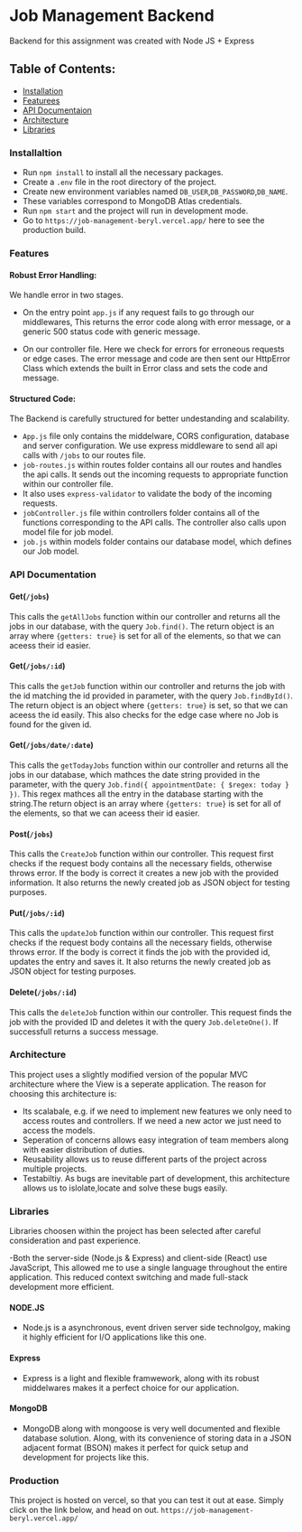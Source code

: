 # Job Management Backend

Backend for this assignment was created with Node JS + Express

## Table of Contents:

- [Installation](#installaltion)
- [Featurees](#features)
- [API Documentaion](#api-documentation)
- [Architecture](#architecture)
- [Libraries](#libraries)

### Installaltion

- Run `npm install` to install all the necessary packages.
- Create a `.env` file in the root directory of the project.
- Create new environment variables named `DB_USER`,`DB_PASSWORD`,`DB_NAME`.
- These variables correspond to MongoDB Atlas credentials.
- Run `npm start` and the project will run in development mode.
- Go to `https://job-management-beryl.vercel.app/` here to see the production build.

### Features

#### Robust Error Handling:

We handle error in two stages.

- On the entry point `app.js` if any request fails to go through our middlewares, This returns the error code along with error message, or a generic 500 status code with generic message.

- On our controller file. Here we check for errors for erroneous requests or edge cases. The error message and code are then sent our HttpError Class which extends the built in Error class and sets the code and message.

#### Structured Code:

The Backend is carefully structured for better undestanding and scalability.

- `App.js` file only contains the middelware, CORS configuration, database and server configuration. We use express middleware to send all api calls with `/jobs` to our routes file.
- `job-routes.js` within routes folder contains all our routes and handles the api calls. It sends out the incoming requests to appropriate function within our controller file.
- It also uses `express-validator` to validate the body of the incoming requests.
- `jobController.js` file within controllers folder contains all of the functions corresponding to the API calls. The controller also calls upon model file for job model.
- `job.js` within models folder contains our database model, which defines our Job model.

### API Documentation

#### Get(`/jobs`)

This calls the `getAllJobs` function within our controller and returns all the jobs in our database, with the query `Job.find()`. The return object is an array where `{getters: true}` is set for all of the elements, so that we can aceess their id easier.

#### Get(`/jobs/:id`)

This calls the `getJob` function within our controller and returns the job with the id matching the id provided in parameter, with the query `Job.findById()`. The return object is an object where `{getters: true}` is set, so that we can aceess the id easily. This also checks for the edge case where no Job is found for the given id.

#### Get(`/jobs/date/:date`)

This calls the `getTodayJobs` function within our controller and returns all the jobs in our database, which mathces the date string provided in the parameter, with the query `Job.find({ appointmentDate: { $regex: today } })`. This regex mathces all the entry in the database starting with the string.The return object is an array where `{getters: true}` is set for all of the elements, so that we can aceess their id easier.

#### Post(`/jobs`)

This calls the `CreateJob` function within our controller. This request first checks if the request body contains all the necessary fields, otherwise throws error. If the body is correct it creates a new job with the provided information. It also returns the newly created job as JSON object for testing purposes.

#### Put(`/jobs/:id`)

This calls the `updateJob` function within our controller. This request first checks if the request body contains all the necessary fields, otherwise throws error. If the body is correct it finds the job with the provided id, updates the entry and saves it. It also returns the newly created job as JSON object for testing purposes.

#### Delete(`/jobs/:id`)

This calls the `deleteJob` function within our controller. This request finds the job with the provided ID and deletes it with the query `Job.deleteOne()`. If successfull returns a success message.

### Architecture

This project uses a slightly modified version of the popular MVC architecture where the View is a seperate application. The reason for choosing this architecture is:

- Its scalabale, e.g. if we need to implement new features we only need to access routes and controllers. If we need a new actor we just need to access the models.
- Seperation of concerns allows easy integration of team members along with easier distribution of duties.
- Reusability allows us to reuse different parts of the project across multiple projects.
- Testabiltiy. As bugs are inevitable part of development, this architecture allows us to islolate,locate and solve these bugs easily.

### Libraries

Libraries choosen within the project has been selected after careful consideration and past experience.

-Both the server-side (Node.js & Express) and client-side (React) use JavaScript, This allowed me to use a single language throughout the entire application. This reduced context switching and made full-stack development more efficient.

#### NODE.JS

- Node.js is a asynchronous, event driven server side technolgoy, making it highly efficient for I/O applications like this one.

#### Express

- Express is a light and flexible framwework, along with its robust middelwares makes it a perfect choice for our application.

#### MongoDB

- MongoDB along with mongoose is very well documented and flexible database solution. Along, with its convenience of storing data in a JSON adjacent format (BSON) makes it perfect for quick setup and development for projects like this.

### Production

This project is hosted on vercel, so that you can test it out at ease. Simply click on the link below, and head on out.
`https://job-management-beryl.vercel.app/`
